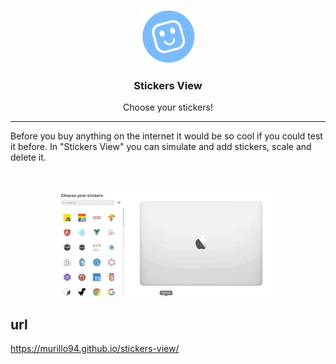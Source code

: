 <p align="center">
  <img alt="Stickers View" src="src/assets/favicon.png" height="85" width="85" />
  <h3 align="center">
    Stickers View
  </h3>
  <p align="center">
    Choose your stickers!
  </p>
</p>

---

Before you buy anything on the internet it would be so cool if you could test it before. In "Stickers View" you can simulate and add stickers, scale and delete it.

&nbsp;&nbsp;

<p align="center">
  <img alt="Stickers View Demo" width="70%" src="./resources/demo.gif">
</p>

## url

https://murillo94.github.io/stickers-view/
